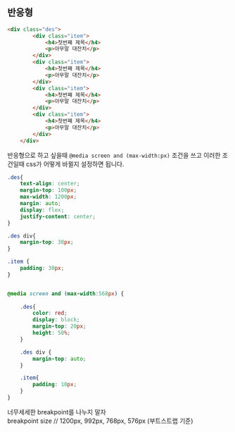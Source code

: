 ## 반응형

```html
<div class="des">
        <div class="item">
            <h4>첫번쨰 제목</h4>
            <p>아무말 대잔치</p>
        </div>
        <div class="item">
            <h4>첫번쨰 제목</h4>
            <p>아무말 대잔치</p>
        </div>
        <div class="item">
            <h4>첫번쨰 제목</h4>
            <p>아무말 대잔치</p>
        </div>
        <div class="item">
            <h4>첫번쨰 제목</h4>
            <p>아무말 대잔치</p>
        </div>
    </div>
```

반응형으로 하고 싶을때 `@media screen and (max-width:px)` 조건을 쓰고 이러한 조건일때 css가 어떻게 바뀔지 설정하면 됩니다.

```css
.des{
    text-align: center;
    margin-top: 100px;
    max-width: 1200px;
    margin: auto;
    display: flex;
    justify-content: center;
}

.des div{
    margin-top: 30px;
}

.item {
    padding: 30px;
}


@media screen and (max-width:568px) {
    
    .des{
        color: red;
        display: block;
        margin-top: 20px;
        height: 50%;
    }

    .des div {
        margin-top: auto;
    }

    .item{
        padding: 10px;
    }
}
```

너무세세한 breakpoint를 나누지 말자  
breakpoint size // 1200px, 992px, 768px, 576px (부트스트랩 기준)
